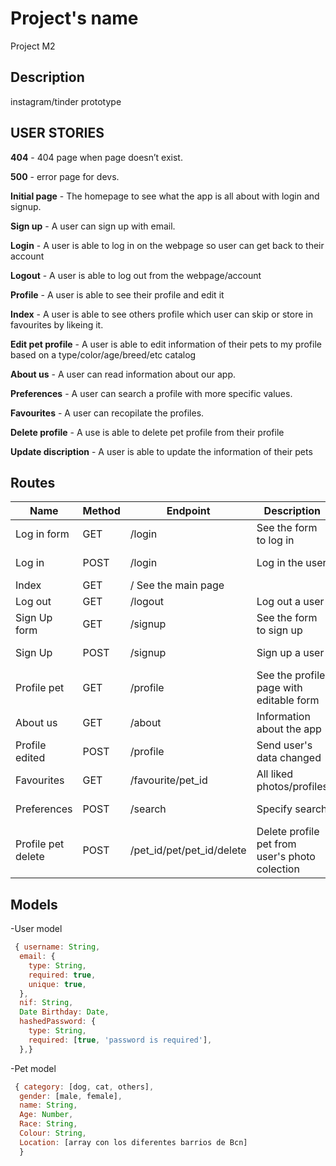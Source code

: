 # Project's name

Project M2

## Description

instagram/tinder prototype

## USER STORIES

**404** - 404 page when page doesn’t exist.

**500** - error page for devs.

**Initial page** - The homepage to see what the app is all about with login and signup.

**Sign up** - A user can sign up with email.



**Login** - A user is able to log in on the webpage so user can get back to their account

**Logout** - A user is able to log out from the webpage/account



**Profile** - A user is able to see their profile and edit it



**Index** - A user is able to see others profile which user can skip or store in favourites by likeing it. 



**Edit pet profile** - A user is able to edit information of their pets to my profile based on a type/color/age/breed/etc catalog

**About us** - A user can read information about our app.

**Preferences** - A user can search a profile with more specific values.

**Favourites** - A user can recopilate the profiles.

**Delete profile** - A use is able to delete pet profile from their profile

**Update discription** - A user is able to update the information of their pets

## Routes

| Name            | Method | Endpoint                      | Description                                      | Body                                  | Redirects       |
| --------------- | ------ | ----------------------------- | ------------------------------------------------ | ------------------------------------- | --------------- |
| Log in form     | GET    | /login                        | See the form to log in                           |                                       |                 |
| Log in          | POST   | /login                        | Log in the user                                  | {mail, password}                      | /               |
| Index           | GET    | /                               See the main page                                |                                       |                 |
| Log out         | GET    | /logout                       | Log out a user                                   |                                       | /               |
| Sign Up form    | GET    | /signup                       | See the form to sign up                          |                                       |                 |
| Sign Up         | POST   | /signup                       | Sign up a user                                   | {mail, password}                      | /profilepet
| Profile  pet    | GET    | /profile                      | See the profile page with editable form          |                                       |                 |
| About us        | GET    | /about                        | Information about the app                        |                                       | /
| Profile edited  | POST   | /profile                      | Send user's data changed                         | {user_email, password}                | /profilepet     |
| Favourites      | GET    | /favourite/pet_id             | All liked photos/profiles                        |                                       | /list           |
| Preferences     | POST   | /search                       | Specify search                                   | {random values}                       | /
| Profile pet delete    | POST   | /pet_id/pet/pet_id/delete| Delete profile pet from user's photo colection  |                                       | /profilepet   |

## Models

-User model

```javascript
 { username: String,
  email: {
    type: String,
    required: true,
    unique: true,
  },
  nif: String,
  Date Birthday: Date,
  hashedPassword: {
    type: String,
    required: [true, 'password is required'],
  },}
```  

-Pet model 
```javascript
 { category: [dog, cat, others],
  gender: [male, female],
  name: String,
  Age: Number,
  Race: String,
  Colour: String,
  Location: [array con los diferentes barrios de Bcn]
  }
```
